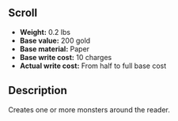 ## Scroll

- **Weight:** 0.2 lbs
- **Base value:** 200 gold
- **Base material:** Paper
- **Base write cost:** 10 charges
- **Actual write cost:** From half to full base cost

## Description

Creates one or more monsters around the reader.
